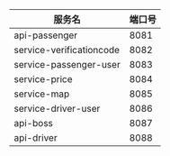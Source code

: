 

| 服务名                      | 端口号  |
|--------------------------|------|
| api-passenger            | 8081 |
| service-verificationcode | 8082 |
| service-passenger-user   | 8083 |
| service-price            | 8084 |
| service-map              | 8085 |
| service-driver-user      | 8086 |
| api-boss                 | 8087 |
| api-driver               | 8088 |

